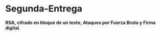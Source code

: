 # Segunda-Entrega
**RSA, cifrado en bloque de un texto, Ataques por Fuerza Bruta y Firma digital**.
